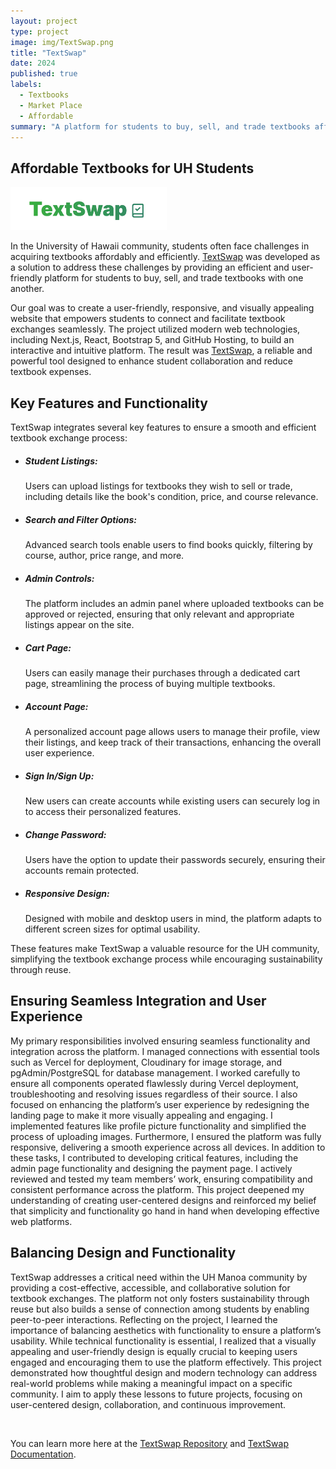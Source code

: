 ```yaml
---
layout: project
type: project
image: img/TextSwap.png
title: "TextSwap"
date: 2024
published: true
labels:
  - Textbooks
  - Market Place
  - Affordable
summary: "A platform for students to buy, sell, and trade textbooks affordably."
---
```



## Affordable Textbooks for UH Students

<img width="250px" class="rounded float-start pe-4" src="../img/TextSwapLogo.png">

In the University of Hawaii community, students often face challenges in acquiring textbooks affordably and efficiently. [TextSwap](https://manoa-textswap.vercel.app/) was developed as a solution to address these challenges by providing an efficient and user-friendly platform for students to buy, sell, and trade textbooks with one another.

Our goal was to create a user-friendly, responsive, and visually appealing website that empowers students to connect and facilitate textbook exchanges seamlessly. The project utilized modern web technologies, including Next.js, React, Bootstrap 5, and GitHub Hosting, to build an interactive and intuitive platform. The result was [TextSwap](https://manoa-textswap.vercel.app/), a reliable and powerful tool designed to enhance student collaboration and reduce textbook expenses.


## Key Features and Functionality

TextSwap integrates several key features to ensure a smooth and efficient textbook exchange process:

- ##### Student Listings:
  Users can upload listings for textbooks they wish to sell or trade, including details like the book's condition, price, and course relevance.
- ##### Search and Filter Options:
  Advanced search tools enable users to find books quickly, filtering by course, author, price range, and more.
- ##### Admin Controls:
  The platform includes an admin panel where uploaded textbooks can be approved or rejected, ensuring that only relevant and appropriate listings appear on the site.
- ##### Cart Page:
  Users can easily manage their purchases through a dedicated cart page, streamlining the process of buying multiple textbooks.
- ##### Account Page:
  A personalized account page allows users to manage their profile, view their listings, and keep track of their transactions, enhancing the overall user experience.
- ##### Sign In/Sign Up:
  New users can create accounts while existing users can securely log in to access their personalized features.
- ##### Change Password:
  Users have the option to update their passwords securely, ensuring their accounts remain protected.
- ##### Responsive Design:
  Designed with mobile and desktop users in mind, the platform adapts to different screen sizes for optimal usability.

These features make TextSwap a valuable resource for the UH community, simplifying the textbook exchange process while encouraging sustainability through reuse.


## Ensuring Seamless Integration and User Experience

My primary responsibilities involved ensuring seamless functionality and integration across the platform. I managed connections with essential tools such as Vercel for deployment, Cloudinary for image storage, and pgAdmin/PostgreSQL for database management. I worked carefully to ensure all components operated flawlessly during Vercel deployment, troubleshooting and resolving issues regardless of their source. I also focused on enhancing the platform’s user experience by redesigning the landing page to make it more visually appealing and engaging. I implemented features like profile picture functionality and simplified the process of uploading images. Furthermore, I ensured the platform was fully responsive, delivering a smooth experience across all devices. In addition to these tasks, I contributed to developing critical features, including the admin page functionality and designing the payment page. I actively reviewed and tested my team members’ work, ensuring compatibility and consistent performance across the platform. This project deepened my understanding of creating user-centered designs and reinforced my belief that simplicity and functionality go hand in hand when developing effective web platforms.


## Balancing Design and Functionality

TextSwap addresses a critical need within the UH Manoa community by providing a cost-effective, accessible, and collaborative solution for textbook exchanges. The platform not only fosters sustainability through reuse but also builds a sense of connection among students by enabling peer-to-peer interactions. Reflecting on the project, I learned the importance of balancing aesthetics with functionality to ensure a platform’s usability. While technical functionality is essential, I realized that a visually appealing and user-friendly design is equally crucial to keeping users engaged and encouraging them to use the platform effectively. This project demonstrated how thoughtful design and modern technology can address real-world problems while making a meaningful impact on a specific community. I aim to apply these lessons to future projects, focusing on user-centered design, collaboration, and continuous improvement.


<br/>


You can learn more here at the [TextSwap Repository](https://github.com/HACC2024/HEX) and [TextSwap Documentation](https://textswap.github.io/Textswap/).

